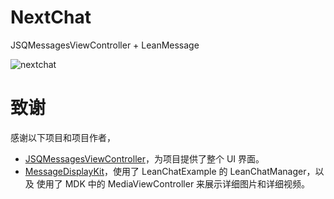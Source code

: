 # NextChat
JSQMessagesViewController + LeanMessage
 
![nextchat](https://cloud.githubusercontent.com/assets/5022872/7467236/8e2761ca-f326-11e4-9fe1-0370720a16fe.gif)

# 致谢  
感谢以下项目和项目作者，
* [JSQMessagesViewController](https://github.com/jessesquires/JSQMessagesViewController)，为项目提供了整个 UI 界面。
* [MessageDisplayKit](https://github.com/xhzengAIB/MessageDisplayKit)，使用了 LeanChatExample 的 LeanChatManager，以及 使用了 MDK 中的 MediaViewController 来展示详细图片和详细视频。
